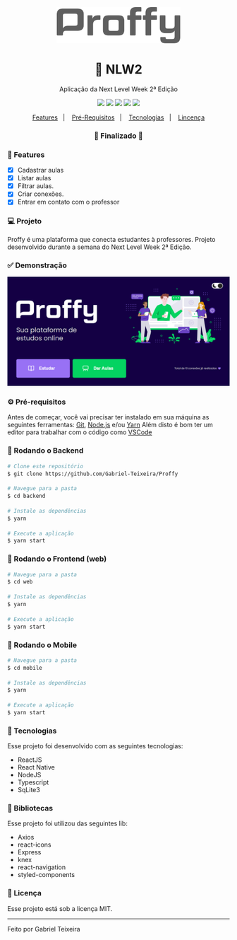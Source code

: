 <p align="center">
   <img src="https://github.com/Gabriel-Teixeira/Proffy/blob/master/web/src/assets/images/logo-dark.svg" alt="Proffy" width="280"/>
</p>

<h1 align="center">
    🚀 NLW2
</h1>

<p align="center">Aplicação da Next Level Week 2ª Edição </p>

<p align="center">
  <img src="https://img.shields.io/static/v1?label=node&message=12.13.1&color=339933&logo=node.js" />
  <img src="https://img.shields.io/static/v1?label=react&message=16.9.0&color=61DAFB&logo=react" />
  <img src="https://img.shields.io/static/v1?label=react%20native&message=36.0.0&color=0088CC&logo=reactos" />
  <img src="https://img.shields.io/badge/last%20commit-september-important" />
  <img src="https://img.shields.io/badge/license-MIT-success"/>
</p>

<p align="center">
  <a href="#-features">Features</a>&nbsp;&nbsp;&nbsp;|&nbsp;&nbsp;&nbsp;
  <a href="#-pré-requisitos">Pré-Requisitos</a>&nbsp;&nbsp;&nbsp;|&nbsp;&nbsp;&nbsp;
  <a href="#-tecnologias">Tecnologias</a>&nbsp;&nbsp;&nbsp;|&nbsp;&nbsp;&nbsp;
  <a href="#-licença">Lincença</a>
</p>

<h3 align="center"> 
🚧  Finalizado  🚧
</h3>

### 📎 Features 

- [x] Cadastrar aulas
- [x] Listar aulas
- [x] Filtrar aulas.
- [x] Criar conexões.
- [x] Entrar em contato com o professor

### 💻 Projeto

Proffy é uma plataforma que conecta estudantes à professores. Projeto desenvolvido durante a semana do Next Level Week 2ª Edição. 

### ✅ Demonstração
<img src="https://github.com/Gabriel-Teixeira/Proffy/blob/master/web/src/assets/images/dashboard.PNG" />

### ⚙ Pré-requisitos

Antes de começar, você vai precisar ter instalado em sua máquina as seguintes ferramentas:
[Git](https://git-scm.com), [Node.js](https://nodejs.org/en/) e/ou [Yarn](https://https://yarnpkg.com/) 
Além disto é bom ter um editor para trabalhar com o código como [VSCode](https://code.visualstudio.com/)


### 📙 Rodando o Backend

```bash
# Clone este repositório
$ git clone https://github.com/Gabriel-Teixeira/Proffy

# Navegue para a pasta
$ cd backend

# Instale as dependências
$ yarn

# Execute a aplicação
$ yarn start
```

### 📗 Rodando o Frontend (web)

```bash
# Navegue para a pasta
$ cd web

# Instale as dependências
$ yarn

# Execute a aplicação
$ yarn start
```

### 📘 Rodando o Mobile

```bash
# Navegue para a pasta
$ cd mobile

# Instale as dependências
$ yarn

# Execute a aplicação
$ yarn start
```

### 🚀 Tecnologias

Esse projeto foi desenvolvido com as seguintes tecnologias:

- ReactJS
- React Native
- NodeJS
- Typescript
- SqLite3

### 📕 Bibliotecas

Esse projeto foi utilizou das seguintes lib:

- Axios
- react-icons
- Express
- knex
- react-navigation
- styled-components

### 📝 Licença

Esse projeto está sob a licença MIT.

<hr/>

Feito por Gabriel Teixeira
